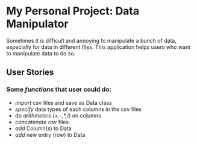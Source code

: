 # My Personal Project: Data Manipulator

Sometimes it is difficult and annoying to manipulate a bunch of data, especially for data in different files. 
This application helps users who want to manipulate data to do so.

## User Stories
### Some *functions* that user could do:
- *import* csv files and save as Data class
- *specify* data types of each columns in the csv files
- do *arithmetics (+,-,\*,/)* on columns
- *concatenate* csv files
- *add* Column(s) to Data
- *add* new entry (row) to Data

